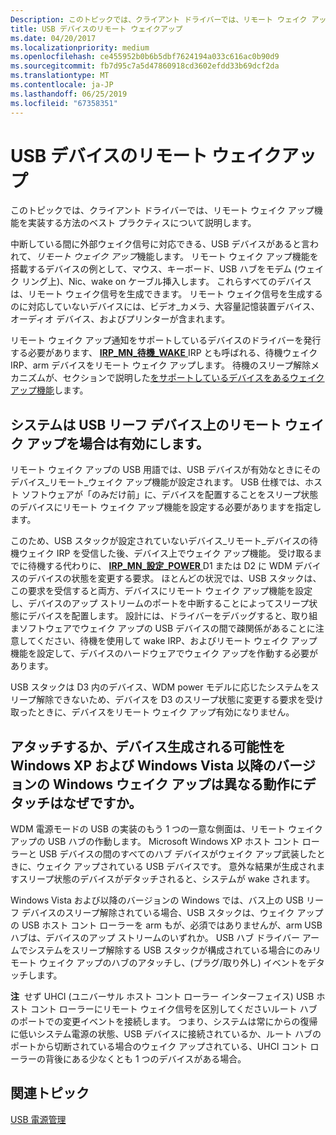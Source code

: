 ```yaml
---
Description: このトピックでは、クライアント ドライバーでは、リモート ウェイク アップ機能を実装する方法のベスト プラクティスについて説明します。
title: USB デバイスのリモート ウェイクアップ
ms.date: 04/20/2017
ms.localizationpriority: medium
ms.openlocfilehash: ce455952b0b6b5dbf7624194a033c616ac0b90d9
ms.sourcegitcommit: fb7d95c7a5d47860918cd3602efdd33b69dcf2da
ms.translationtype: MT
ms.contentlocale: ja-JP
ms.lasthandoff: 06/25/2019
ms.locfileid: "67358351"
---
```

# <a name="remote-wakeup-of-usb-devices"></a>USB デバイスのリモート ウェイクアップ


このトピックでは、クライアント ドライバーでは、リモート ウェイク アップ機能を実装する方法のベスト プラクティスについて説明します。

中断している間に外部ウェイク信号に対応できる、USB デバイスがあると言われて、*リモート ウェイク アップ*機能します。 リモート ウェイク アップ機能を搭載するデバイスの例として、マウス、キーボード、USB ハブをモデム (ウェイク リング上)、Nic、wake on ケーブル挿入します。 これらすべてのデバイスは、リモート ウェイク信号を生成できます。 リモート ウェイク信号を生成するのに対応していないデバイスには、ビデオ_カメラ、大容量記憶装置デバイス、オーディオ デバイス、およびプリンターが含まれます。

リモート ウェイク アップ通知をサポートしているデバイスのドライバーを発行する必要があります、 [ **IRP\_MN\_待機\_WAKE** ](https://docs.microsoft.com/windows-hardware/drivers/kernel/irp-mn-wait-wake) IRP とも呼ばれる、待機ウェイク IRP、arm デバイスをリモート ウェイク アップします。 待機のスリープ解除メカニズムが、セクションで説明した[をサポートしているデバイスをあるウェイク アップ機能](https://docs.microsoft.com/windows-hardware/drivers/kernel/supporting-devices-that-have-wake-up-capabilities)します。

## <a name="when-does-the-system-enable-remote-wakeup-on-a-usb-leaf-device"></a>システムは USB リーフ デバイス上のリモート ウェイク アップを場合は有効にします。


リモート ウェイク アップの USB 用語では、USB デバイスが有効なときにそのデバイス\_リモート\_ウェイク アップ機能が設定されます。 USB 仕様では、ホスト ソフトウェアが「のみだけ前」に、デバイスを配置することをスリープ状態のデバイスにリモート ウェイク アップ機能を設定する必要がありますを指定します。

このため、USB スタックが設定されていないデバイス\_リモート\_デバイスの待機ウェイク IRP を受信した後、デバイス上でウェイク アップ機能。 受け取るまでに待機する代わりに、 [ **IRP\_MN\_設定\_POWER** ](https://docs.microsoft.com/windows-hardware/drivers/kernel/irp-mn-set-power) D1 または D2 に WDM デバイスのデバイスの状態を変更する要求。 ほとんどの状況では、USB スタックは、この要求を受信すると両方、デバイスにリモート ウェイク アップ機能を設定し、デバイスのアップ ストリームのポートを中断することによってスリープ状態にデバイスを配置します。 設計には、ドライバーをデバッグすると、取り組まソフトウェアでウェイク アップの USB デバイスの間で疎関係があることに注意してください、待機を使用して wake IRP、およびリモート ウェイク アップ機能を設定して、デバイスのハードウェアでウェイク アップを作動する必要があります。

USB スタックは D3 内のデバイス、WDM power モデルに応じたシステムをスリープ解除できないため、デバイスを D3 のスリープ状態に変更する要求を受け取ったときに、デバイスをリモート ウェイク アップ有効になりません。

## <a name="why-does-attaching-or-detaching-my-device-produce-a-different-wakeup-behavior-in-windows-xp-and-windows-vista-and-later-versions-of-windows"></a>アタッチするか、デバイス生成される可能性を Windows XP および Windows Vista 以降のバージョンの Windows ウェイク アップは異なる動作にデタッチはなぜですか。


WDM 電源モードの USB の実装のもう 1 つの一意な側面は、リモート ウェイク アップの USB ハブの作動します。 Microsoft Windows XP ホスト コント ローラーと USB デバイスの間のすべてのハブ デバイスがウェイク アップ武装したときに、ウェイク アップされている USB デバイスです。 意外な結果が生成されますスリープ状態のデバイスがデタッチされると、システムが wake されます。

Windows Vista および以降のバージョンの Windows では、バス上の USB リーフ デバイスのスリープ解除されている場合、USB スタックは、ウェイク アップの USB ホスト コント ローラーを arm もが、必須ではありませんが、arm USB ハブは、デバイスのアップ ストリームのいずれか。 USB ハブ ドライバー アームでシステムをスリープ解除する USB スタックが構成されている場合にのみリモート ウェイク アップのハブのアタッチし、(プラグ/取り外し) イベントをデタッチします。

**注**  せず UHCI (ユニバーサル ホスト コント ローラー インターフェイス) USB ホスト コント ローラーにリモート ウェイク信号を区別してくださいルート ハブのポートでの変更イベントを接続します。 つまり、システムは常にからの復帰に低いシステム電源の状態、USB デバイスに接続されているか、ルート ハブのポートから切断されている場合のウェイク アップされている、UHCI コント ローラーの背後にある少なくとも 1 つのデバイスがある場合。

 

## <a name="related-topics"></a>関連トピック
[USB 電源管理](usb-power-management.md)  



